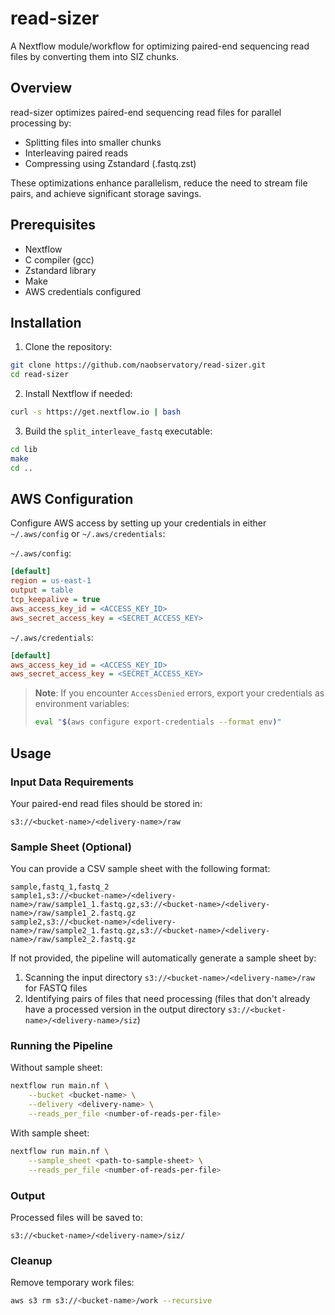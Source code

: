 # read-sizer

A Nextflow module/workflow for optimizing paired-end sequencing read files by converting them into SIZ chunks.

## Overview

read-sizer optimizes paired-end sequencing read files for parallel processing by:
- Splitting files into smaller chunks
- Interleaving paired reads
- Compressing using Zstandard (.fastq.zst)

These optimizations enhance parallelism, reduce the need to stream file pairs, and achieve significant storage savings.

## Prerequisites

- Nextflow
- C compiler (gcc)
- Zstandard library
- Make
- AWS credentials configured

## Installation

1. Clone the repository:
```bash
git clone https://github.com/naobservatory/read-sizer.git
cd read-sizer
```

2. Install Nextflow if needed:
```bash
curl -s https://get.nextflow.io | bash
```

3. Build the `split_interleave_fastq` executable:
```bash
cd lib
make
cd ..
```

## AWS Configuration

Configure AWS access by setting up your credentials in either `~/.aws/config` or `~/.aws/credentials`:

`~/.aws/config`:
```ini
[default]
region = us-east-1
output = table
tcp_keepalive = true
aws_access_key_id = <ACCESS_KEY_ID>
aws_secret_access_key = <SECRET_ACCESS_KEY>
```

`~/.aws/credentials`:
```ini
[default]
aws_access_key_id = <ACCESS_KEY_ID>
aws_secret_access_key = <SECRET_ACCESS_KEY>
```

> **Note**: If you encounter `AccessDenied` errors, export your credentials as environment variables:
> ```bash
> eval "$(aws configure export-credentials --format env)"
> ```

## Usage

### Input Data Requirements

Your paired-end read files should be stored in:
```
s3://<bucket-name>/<delivery-name>/raw
```

### Sample Sheet (Optional)

You can provide a CSV sample sheet with the following format:

```csv
sample,fastq_1,fastq_2
sample1,s3://<bucket-name>/<delivery-name>/raw/sample1_1.fastq.gz,s3://<bucket-name>/<delivery-name>/raw/sample1_2.fastq.gz
sample2,s3://<bucket-name>/<delivery-name>/raw/sample2_1.fastq.gz,s3://<bucket-name>/<delivery-name>/raw/sample2_2.fastq.gz
```

If not provided, the pipeline will automatically generate a sample sheet by:
1. Scanning the input directory `s3://<bucket-name>/<delivery-name>/raw` for FASTQ files
2. Identifying pairs of files that need processing (files that don't already have a processed version in the output directory `s3://<bucket-name>/<delivery-name>/siz`)

### Running the Pipeline

Without sample sheet:
```bash
nextflow run main.nf \
    --bucket <bucket-name> \
    --delivery <delivery-name> \
    --reads_per_file <number-of-reads-per-file>
```

With sample sheet:
```bash
nextflow run main.nf \
    --sample_sheet <path-to-sample-sheet> \
    --reads_per_file <number-of-reads-per-file>
```

### Output

Processed files will be saved to:
```
s3://<bucket-name>/<delivery-name>/siz/
```

### Cleanup

Remove temporary work files:
```bash
aws s3 rm s3://<bucket-name>/work --recursive
```